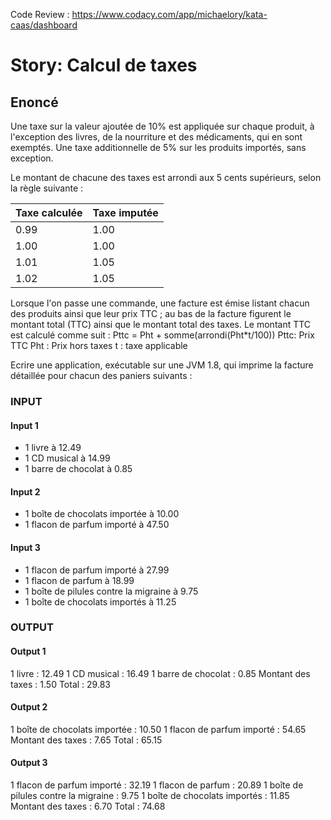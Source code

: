 Code Review : https://www.codacy.com/app/michaelory/kata-caas/dashboard

Story: Calcul de taxes
======================

Enoncé
------

Une taxe sur la valeur ajoutée de 10% est appliquée sur chaque produit, à l'exception des livres, de
la nourriture et des médicaments, qui en sont exemptés. Une taxe additionnelle de 5% sur les
produits importés, sans exception.

Le montant de chacune des taxes est arrondi aux 5 cents supérieurs, selon la règle suivante :

| Taxe calculée | Taxe imputée |
|---------------|--------------|
|          0.99 |         1.00 |
|          1.00 |         1.00 |
|          1.01 |         1.05 |
|          1.02 |         1.05 |

Lorsque l'on passe une commande, une facture est émise listant chacun des produits ainsi que leur
prix TTC ; au bas de la facture figurent le montant total (TTC) ainsi que le montant total des taxes.
Le montant TTC est calculé comme suit :
Pttc = Pht + somme(arrondi(Pht*t/100))
Pttc: Prix TTC
Pht : Prix hors taxes
t : taxe applicable

Ecrire une application, exécutable sur une JVM 1.8, qui imprime la facture détaillée pour chacun des
paniers suivants :

### INPUT

#### Input 1

* 1 livre à 12.49
* 1 CD musical à 14.99
* 1 barre de chocolat à 0.85

#### Input 2

* 1 boîte de chocolats importée à 10.00
* 1 flacon de parfum importé à 47.50

#### Input 3

* 1 flacon de parfum importé à 27.99
* 1 flacon de parfum à 18.99
* 1 boîte de pilules contre la migraine à 9.75
* 1 boîte de chocolats importés à 11.25

### OUTPUT

#### Output 1

1 livre : 12.49
1 CD musical : 16.49
1 barre de chocolat : 0.85
Montant des taxes : 1.50
Total : 29.83

#### Output 2

1 boîte de chocolats importée : 10.50
1 flacon de parfum importé : 54.65
Montant des taxes : 7.65
Total : 65.15

#### Output 3

1 flacon de parfum importé : 32.19
1 flacon de parfum : 20.89
1 boîte de pilules contre la migraine : 9.75
1 boîte de chocolats importés : 11.85
Montant des taxes : 6.70
Total : 74.68
